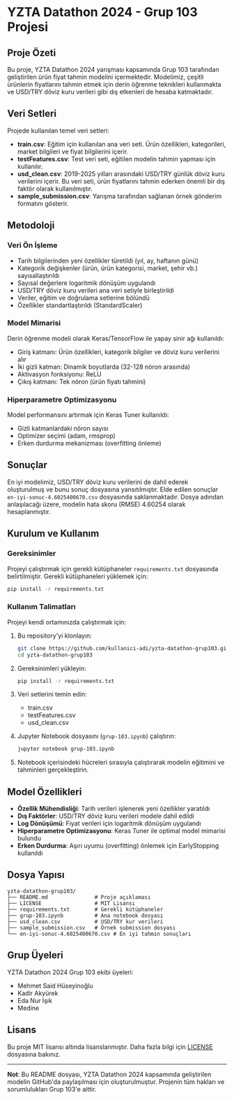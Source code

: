# YZTA Datathon 2024 - Grup 103 Projesi

## Proje Özeti

Bu proje, YZTA Datathon 2024 yarışması kapsamında Grup 103 tarafından geliştirilen ürün fiyat tahmin modelini içermektedir. Modelimiz, çeşitli ürünlerin fiyatlarını tahmin etmek için derin öğrenme teknikleri kullanmakta ve USD/TRY döviz kuru verileri gibi dış etkenleri de hesaba katmaktadır.

## Veri Setleri

Projede kullanılan temel veri setleri:

- **train.csv**: Eğitim için kullanılan ana veri seti. Ürün özellikleri, kategorileri, market bilgileri ve fiyat bilgilerini içerir.
- **testFeatures.csv**: Test veri seti, eğitilen modelin tahmin yapması için kullanılır.
- **usd_clean.csv**: 2019-2025 yılları arasındaki USD/TRY günlük döviz kuru verilerini içerir. Bu veri seti, ürün fiyatlarını tahmin ederken önemli bir dış faktör olarak kullanılmıştır.
- **sample_submission.csv**: Yarışma tarafından sağlanan örnek gönderim formatını gösterir.

## Metodoloji

### Veri Ön İşleme

- Tarih bilgilerinden yeni özellikler türetildi (yıl, ay, haftanın günü)
- Kategorik değişkenler (ürün, ürün kategorisi, market, şehir vb.) sayısallaştırıldı
- Sayısal değerlere logaritmik dönüşüm uygulandı
- USD/TRY döviz kuru verileri ana veri setiyle birleştirildi
- Veriler, eğitim ve doğrulama setlerine bölündü
- Özellikler standartlaştırıldı (StandardScaler)

### Model Mimarisi

Derin öğrenme modeli olarak Keras/TensorFlow ile yapay sinir ağı kullanıldı:

- Giriş katmanı: Ürün özellikleri, kategorik bilgiler ve döviz kuru verilerini alır
- İki gizli katman: Dinamik boyutlarda (32-128 nöron arasında)
- Aktivasyon fonksiyonu: ReLU
- Çıkış katmanı: Tek nöron (ürün fiyatı tahmini)

### Hiperparametre Optimizasyonu

Model performansını artırmak için Keras Tuner kullanıldı:

- Gizli katmanlardaki nöron sayısı
- Optimizer seçimi (adam, rmsprop)
- Erken durdurma mekanizması (overfitting önleme)

## Sonuçlar

En iyi modelimiz, USD/TRY döviz kuru verilerini de dahil ederek oluşturulmuş ve bunu sonuç dosyasına yansıtılmıştır. Elde edilen sonuçlar `en-iyi-sonuc-4.6025400670.csv` dosyasında saklanmaktadır. Dosya adından anlaşılacağı üzere, modelin hata skoru (RMSE) 4.60254 olarak hesaplanmıştır.

## Kurulum ve Kullanım

### Gereksinimler

Projeyi çalıştırmak için gerekli kütüphaneler `requirements.txt` dosyasında belirtilmiştir. Gerekli kütüphaneleri yüklemek için:

```bash
pip install -r requirements.txt
```

### Kullanım Talimatları

Projeyi kendi ortamınızda çalıştırmak için:

1. Bu repository'yi klonlayın:
   ```bash
   git clone https://github.com/kullanici-adi/yzta-datathon-grup103.git
   cd yzta-datathon-grup103
   ```

2. Gereksinimleri yükleyin:
   ```bash
   pip install -r requirements.txt
   ```

3. Veri setlerini temin edin:
   - train.csv
   - testFeatures.csv
   - usd_clean.csv

4. Jupyter Notebook dosyasını (`grup-103.ipynb`) çalıştırın:
   ```bash
   jupyter notebook grup-103.ipynb
   ```

5. Notebook içerisindeki hücreleri sırasıyla çalıştırarak modelin eğitimini ve tahminleri gerçekleştirin.

## Model Özellikleri

- **Özellik Mühendisliği**: Tarih verileri işlenerek yeni özellikler yaratıldı
- **Dış Faktörler**: USD/TRY döviz kuru verileri modele dahil edildi
- **Log Dönüşümü**: Fiyat verileri için logaritmik dönüşüm uygulandı
- **Hiperparametre Optimizasyonu**: Keras Tuner ile optimal model mimarisi bulundu
- **Erken Durdurma**: Aşırı uyumu (overfitting) önlemek için EarlyStopping kullanıldı

## Dosya Yapısı

```
yzta-datathon-grup103/
├── README.md               # Proje açıklaması
├── LICENSE                 # MIT Lisansı
├── requirements.txt        # Gerekli kütüphaneler
├── grup-103.ipynb          # Ana notebook dosyası
├── usd_clean.csv           # USD/TRY kur verileri
├── sample_submission.csv   # Örnek submission dosyası
└── en-iyi-sonuc-4.6025400670.csv # En iyi tahmin sonuçları
```

## Grup Üyeleri

YZTA Datathon 2024 Grup 103 ekibi üyeleri:

- Mehmet Said Hüseyinoğlu
- Kadir Akyürek
- Eda Nur Işık
- Medine

## Lisans

Bu proje MIT lisansı altında lisanslanmıştır. Daha fazla bilgi için [LICENSE](LICENSE) dosyasına bakınız.

---

**Not**: Bu README dosyası, YZTA Datathon 2024 kapsamında geliştirilen modelin GitHub'da paylaşılması için oluşturulmuştur. Projenin tüm hakları ve sorumlulukları Grup 103'e aittir.